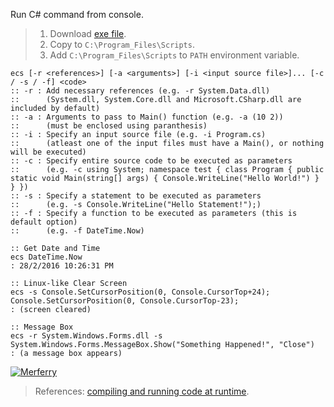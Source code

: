 Run C# command from console.
> 1. Download [exe file](https://github.com/winp/extra-cs/releases/download/1.0.0/ecs.exe).
> 2. Copy to `C:\Program_Files\Scripts`.
> 3. Add `C:\Program_Files\Scripts` to `PATH` environment variable.


```
ecs [-r <references>] [-a <arguments>] [-i <input source file>]... [-c / -s / -f] <code>
:: -r : Add necessary references (e.g. -r System.Data.dll)
::      (System.dll, System.Core.dll and Microsoft.CSharp.dll are included by default)
:: -a : Arguments to pass to Main() function (e.g. -a (10 2))
::      (must be enclosed using paranthesis)
:: -i : Specify an input source file (e.g. -i Program.cs)
::      (atleast one of the input files must have a Main(), or nothing will be executed)
:: -c : Specify entire source code to be executed as parameters
::      (e.g. -c using System; namespace test { class Program { public static void Main(string[] args) { Console.WriteLine("Hello World!") } } })
:: -s : Specify a statement to be executed as parameters
::      (e.g. -s Console.WriteLine("Hello Statement!");)
:: -f : Specify a function to be executed as parameters (this is default option)
::      (e.g. -f DateTime.Now)
```

```batch
:: Get Date and Time
ecs DateTime.Now
: 28/2/2016 10:26:31 PM

:: Linux-like Clear Screen
ecs -s Console.SetCursorPosition(0, Console.CursorTop+24); Console.SetCursorPosition(0, Console.CursorTop-23);
: (screen cleared)

:: Message Box
ecs -r System.Windows.Forms.dll -s System.Windows.Forms.MessageBox.Show("Something Happened!", "Close")
: (a message box appears)
```


[![Merferry](https://i.imgur.com/xTvqw9i.jpg)](https://merfery.github.io)
> References: [compiling and running code at runtime](http://simeonpilgrim.com/blog/2007/12/04/compiling-and-running-code-at-runtime/).
